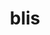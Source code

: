 ---
title: "blis"
layout: cache
categories: [package, develop]
meta: {"versions": ["0.9.0"], "compilers": ["gcc@=11.4.0"], "oss": ["ubuntu20.04"], "platforms": ["linux"], "targets": ["neoverse_v1"], "stacks": ["e4s-neoverse_v1", "root"], "num_specs": 3, "num_specs_by_stack": {"e4s-neoverse_v1": 3, "root": 3}}
spec_details: [{"hash": "emynopx4ejhv4azwge2fdxehzehyiv77", "compiler": "gcc@=11.4.0", "versions": ["0.9.0"], "os": "ubuntu20.04", "platform": "linux", "target": "neoverse_v1", "variants": ["+blas", "build_system=makefile", "+cblas", "libs=shared,static", "threads=none"], "stacks": ["e4s-neoverse_v1", "root"], "size": "-", "tarball": "https://binaries.spack.io/develop/build_cache/linux-ubuntu20.04-neoverse_v1/gcc-11.4.0/blis-0.9.0/linux-ubuntu20.04-neoverse_v1-gcc-11.4.0-blis-0.9.0-emynopx4ejhv4azwge2fdxehzehyiv77.spack"}, {"hash": "dngqiipdei3rbkxkg3tfvirrveydtw72", "compiler": "gcc@=11.4.0", "versions": ["0.9.0"], "os": "ubuntu20.04", "platform": "linux", "target": "neoverse_v1", "variants": ["+blas", "build_system=makefile", "+cblas", "libs=shared,static", "threads=none"], "stacks": ["e4s-neoverse_v1", "root"], "size": "-", "tarball": "https://binaries.spack.io/develop/build_cache/linux-ubuntu20.04-neoverse_v1/gcc-11.4.0/blis-0.9.0/linux-ubuntu20.04-neoverse_v1-gcc-11.4.0-blis-0.9.0-dngqiipdei3rbkxkg3tfvirrveydtw72.spack"}, {"hash": "h4wi32rk5xpu3gyomwnse6hjqjrhryna", "compiler": "gcc@=11.4.0", "versions": ["0.9.0"], "os": "ubuntu20.04", "platform": "linux", "target": "neoverse_v1", "variants": ["+blas", "build_system=makefile", "+cblas", "libs=shared,static", "threads=none"], "stacks": ["e4s-neoverse_v1", "root"], "size": "-", "tarball": "https://binaries.spack.io/develop/build_cache/linux-ubuntu20.04-neoverse_v1/gcc-11.4.0/blis-0.9.0/linux-ubuntu20.04-neoverse_v1-gcc-11.4.0-blis-0.9.0-h4wi32rk5xpu3gyomwnse6hjqjrhryna.spack"}]
---